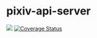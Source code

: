 # pixiv-api-server


[![](https://travis-ci.org/EYHN/pixiv-api-server.svg?branch=master)](https://travis-ci.org/EYHN/pixiv-api-server) [![Coverage Status](https://coveralls.io/repos/github/EYHN/pixiv-api-server/badge.svg)](https://coveralls.io/github/EYHN/pixiv-api-server)